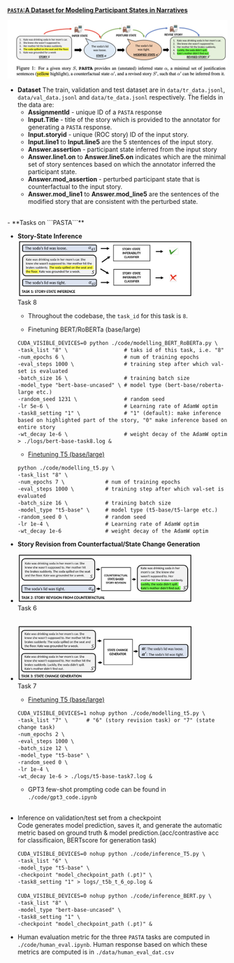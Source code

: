 <u>**```PASTA```:A Dataset for Modeling Participant States in Narratives**</u>

<img src="./imgs/pasta_ann.png">

- **Dataset**
    The train, validation and test dataset are in ```data/tr_data.jsonl```, `data/val_data.jsonl` and ```data/te_data.jsonl``` respectively. 
    The fields in the data are:
    - **AssignmentId** - unique ID of a ```PASTA``` response
    - **Input.Title** - title of the story which is provided to the annotator for generating a ```PASTA``` response.
    - **Input.storyid** - unique (ROC story) ID of the input story.
    - **Input.line1** to **Input.line5** are the 5 stentences of the input story.
    - **Answer.assertion** - participant state inferred from the input story
    - **Answer.line1.on** to **Answer.line5.on** indicates which are the minimal set of story sentences based on which the annotator inferred the participant state.
    - **Answer.mod_assertion** - perturbed participant state that is counterfactual to the input story.
    - **Answer.mod_line1** to **Answer.mod_line5** are the sentences of the modified story that are consistent with the perturbed state.
<br>
- **Tasks on ```PASTA```**

  - <b>Story-State Inference</b> <br>
  <img src="./imgs/pasta_task1.png" width="400"> <br> Task 8 
    - Throughout the codebase, the ```task_id``` for this task is ```8```.
  
    - Finetuning BERT/RoBERTa (base/large)
    ```
    CUDA_VISIBLE_DEVICES=0 python ./code/modelling_BERT_RoBERTa.py \
    -task_list "8" \                  # taks id of this task, i.e. "8"
    -num_epochs 6 \                   # num of training epochs
    -eval_steps 1000 \                # training step after which val-set is evaluated
    -batch_size 16 \                  # training batch size
    -model_type "bert-base-uncased" \ # model type (bert-base/roberta-large etc.)
    -random_seed 1231 \               # random seed
    -lr 5e-6 \                        # Learning rate of AdamW optim
    -task8_setting "1" \              # "1" (default): make inference based on highlighted part of the story, "0" make inference based on entire story 
    -wt_decay 1e-6 \                  # weight decay of the AdamW optim
    > ./logs/bert-base-task8.log &
    ```

    - <u>Finetuning T5 (base/large)</u>
    ```
    python ./code/modelling_t5.py \
    -task_list "8" \            
    -num_epochs 7 \             # num of training epochs
    -eval_steps 1000 \          # training step after which val-set is evaluated
    -batch_size 16 \            # training batch size
    -model_type "t5-base" \     # model type (t5-base/t5-large etc.)
    -random_seed 0 \            # random seed
    -lr 1e-4 \                  # Learning rate of AdamW optim
    -wt_decay 1e-6              # weight decay of the AdamW optim
    ```
  - <b>Story Revision from Counterfactual/State Change Generation</b> <br>
  -   <img src="./imgs/pasta_task2.png" width="400"> <br> Task 6 <br><br>
  -   <img src="./imgs/pasta_task3.png" width="400"> <br> Task 7 


      - <u>Finetuning T5 (base/large)</u>
      ```
      CUDA_VISIBLE_DEVICES=1 nohup python ./code/modelling_t5.py \
      -task_list "7" \      # "6" (story revision task) or "7" (state change task)
      -num_epochs 2 \
      -eval_steps 1000 \
      -batch_size 12 \
      -model_type "t5-base" \
      -random_seed 0 \
      -lr 1e-4 \
      -wt_decay 1e-6 > ./logs/t5-base-task7.log &
      ```
        - GPT3 few-shot prompting code can be found in ```./code/gpt3_code.ipynb```<br><br>
       
  - Inference on validation/test set from a checkpoint<br>
  Code generates model prediction, saves it, and generate the automatic metric based on ground truth & model prediction.(acc/contrastive acc for classificaion, BERTscore for generation task)

    ```
    CUDA_VISIBLE_DEVICES=0 nohup python ./code/inference_T5.py \
    -task_list "6" \
    -model_type "t5-base" \
    -checkpoint "model_checkpoint_path (.pt)" \
    -task8_setting "1" > logs/_t5b_t_6_op.log &

    CUDA_VISIBLE_DEVICES=0 nohup python ./code/inference_BERT.py \
    -task_list "8" \
    -model_type "bert-base-uncased" \
    -task8_setting "1" \
    -checkpoint "model_checkpoint_path (.pt)" &
    ```

  - Human evaluation metric for the three ```PASTA``` tasks are computed in ```./code/human_eval.ipynb```. Human response based on which these metrics are computed is in ```./data/human_eval_dat.csv```